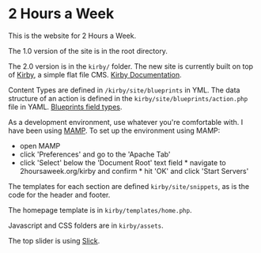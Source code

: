 2 Hours a Week
==============

This is the website for 2 Hours a Week.

The 1.0 version of the site is in the root directory.

The 2.0 version is in the  `kirby/` folder.
The new site is currently built on top of [Kirby](http://www.getkirby.com), a simple flat file CMS.
[Kirby Documentation](https://getkirby.com/docs).

Content Types are defined in `/kirby/site/blueprints` in YML. 
The data structure of an action is defined in the `kirby/site/blueprints/action.php` file in YAML.
[Blueprints field types](https://getkirby.com/docs/cheatsheet/#panel-fields).

As a development environment, use whatever you're comfortable with. I have been using [MAMP](https://www.mamp.info/en/). 
To set up the environment using MAMP: 

* open MAMP 
* click 'Preferences' and go to the 'Apache Tab'
* click 'Select' below the 'Document Root' text field
* navigate to 2hoursaweek.org/kirby and confirm
* hit 'OK' and click 'Start Servers'

The templates for each section are defined `kirby/site/snippets`, as is the code for the header and footer.

The homepage template is in `kirby/templates/home.php`.

Javascript and CSS folders are in `kirby/assets`.

The top slider is using [Slick](http://kenwheeler.github.io/slick/).

